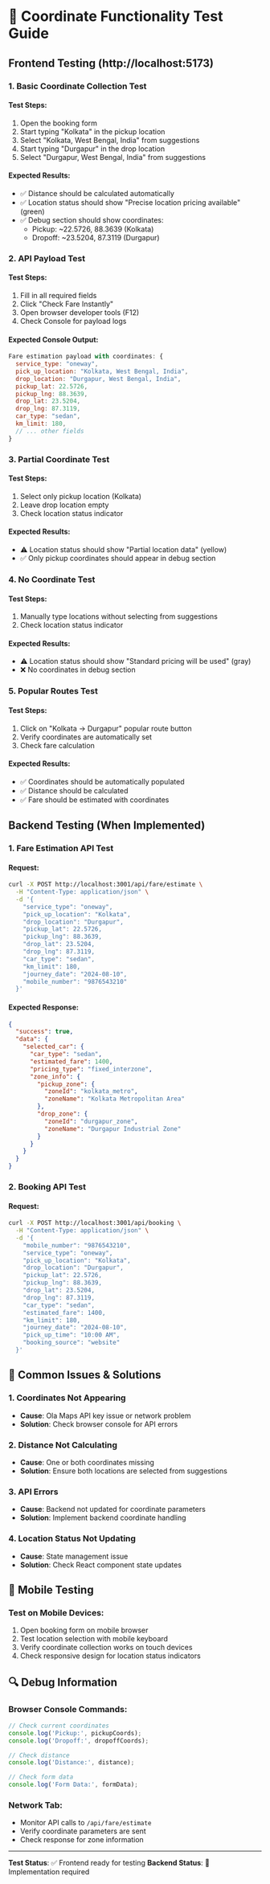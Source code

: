 # 🧪 Coordinate Functionality Test Guide

## Frontend Testing (http://localhost:5173)

### 1. **Basic Coordinate Collection Test**

#### **Test Steps:**
1. Open the booking form
2. Start typing "Kolkata" in the pickup location
3. Select "Kolkata, West Bengal, India" from suggestions
4. Start typing "Durgapur" in the drop location  
5. Select "Durgapur, West Bengal, India" from suggestions

#### **Expected Results:**
- ✅ Distance should be calculated automatically
- ✅ Location status should show "Precise location pricing available" (green)
- ✅ Debug section should show coordinates:
  - Pickup: ~22.5726, 88.3639 (Kolkata)
  - Dropoff: ~23.5204, 87.3119 (Durgapur)

### 2. **API Payload Test**

#### **Test Steps:**
1. Fill in all required fields
2. Click "Check Fare Instantly"
3. Open browser developer tools (F12)
4. Check Console for payload logs

#### **Expected Console Output:**
```javascript
Fare estimation payload with coordinates: {
  service_type: "oneway",
  pick_up_location: "Kolkata, West Bengal, India",
  drop_location: "Durgapur, West Bengal, India",
  pickup_lat: 22.5726,
  pickup_lng: 88.3639,
  drop_lat: 23.5204,
  drop_lng: 87.3119,
  car_type: "sedan",
  km_limit: 180,
  // ... other fields
}
```

### 3. **Partial Coordinate Test**

#### **Test Steps:**
1. Select only pickup location (Kolkata)
2. Leave drop location empty
3. Check location status indicator

#### **Expected Results:**
- ⚠️ Location status should show "Partial location data" (yellow)
- ✅ Only pickup coordinates should appear in debug section

### 4. **No Coordinate Test**

#### **Test Steps:**
1. Manually type locations without selecting from suggestions
2. Check location status indicator

#### **Expected Results:**
- ⚠️ Location status should show "Standard pricing will be used" (gray)
- ❌ No coordinates in debug section

### 5. **Popular Routes Test**

#### **Test Steps:**
1. Click on "Kolkata → Durgapur" popular route button
2. Verify coordinates are automatically set
3. Check fare calculation

#### **Expected Results:**
- ✅ Coordinates should be automatically populated
- ✅ Distance should be calculated
- ✅ Fare should be estimated with coordinates

## Backend Testing (When Implemented)

### 1. **Fare Estimation API Test**

#### **Request:**
```bash
curl -X POST http://localhost:3001/api/fare/estimate \
  -H "Content-Type: application/json" \
  -d '{
    "service_type": "oneway",
    "pick_up_location": "Kolkata",
    "drop_location": "Durgapur",
    "pickup_lat": 22.5726,
    "pickup_lng": 88.3639,
    "drop_lat": 23.5204,
    "drop_lng": 87.3119,
    "car_type": "sedan",
    "km_limit": 180,
    "journey_date": "2024-08-10",
    "mobile_number": "9876543210"
  }'
```

#### **Expected Response:**
```json
{
  "success": true,
  "data": {
    "selected_car": {
      "car_type": "sedan",
      "estimated_fare": 1400,
      "pricing_type": "fixed_interzone",
      "zone_info": {
        "pickup_zone": {
          "zoneId": "kolkata_metro",
          "zoneName": "Kolkata Metropolitan Area"
        },
        "drop_zone": {
          "zoneId": "durgapur_zone", 
          "zoneName": "Durgapur Industrial Zone"
        }
      }
    }
  }
}
```

### 2. **Booking API Test**

#### **Request:**
```bash
curl -X POST http://localhost:3001/api/booking \
  -H "Content-Type: application/json" \
  -d '{
    "mobile_number": "9876543210",
    "service_type": "oneway",
    "pick_up_location": "Kolkata",
    "drop_location": "Durgapur",
    "pickup_lat": 22.5726,
    "pickup_lng": 88.3639,
    "drop_lat": 23.5204,
    "drop_lng": 87.3119,
    "car_type": "sedan",
    "estimated_fare": 1400,
    "km_limit": 180,
    "journey_date": "2024-08-10",
    "pick_up_time": "10:00 AM",
    "booking_source": "website"
  }'
```

## 🐛 Common Issues & Solutions

### 1. **Coordinates Not Appearing**
- **Cause**: Ola Maps API key issue or network problem
- **Solution**: Check browser console for API errors

### 2. **Distance Not Calculating**
- **Cause**: One or both coordinates missing
- **Solution**: Ensure both locations are selected from suggestions

### 3. **API Errors**
- **Cause**: Backend not updated for coordinate parameters
- **Solution**: Implement backend coordinate handling

### 4. **Location Status Not Updating**
- **Cause**: State management issue
- **Solution**: Check React component state updates

## 📱 Mobile Testing

### **Test on Mobile Devices:**
1. Open booking form on mobile browser
2. Test location selection with mobile keyboard
3. Verify coordinate collection works on touch devices
4. Check responsive design for location status indicators

## 🔍 Debug Information

### **Browser Console Commands:**
```javascript
// Check current coordinates
console.log('Pickup:', pickupCoords);
console.log('Dropoff:', dropoffCoords);

// Check distance
console.log('Distance:', distance);

// Check form data
console.log('Form Data:', formData);
```

### **Network Tab:**
- Monitor API calls to `/api/fare/estimate`
- Verify coordinate parameters are sent
- Check response for zone information

---

**Test Status**: ✅ Frontend ready for testing
**Backend Status**: 🔄 Implementation required 